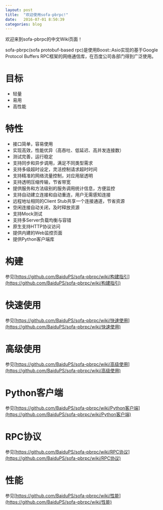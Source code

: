 ```yaml
---
layout: post
title:  "欢迎使用sofa-pbrpc!"
date:   2016-07-01 8:50:39
categories: blog
---
```

欢迎来到sofa-pbrpc的中文Wiki页面！

sofa-pbrpc(sofa protobuf-based rpc)是使用Boost::Asio实现的基于Google Protocol Buffers RPC框架的网络通信库，在百度公司各部门得到广泛使用。



# 目标

* 轻量
* 易用
* 高性能

# 特性

* 接口简单，容易使用
* 实现高效，性能优异（高吞吐、低延迟、高并发连接数）
* 测试完善，运行稳定
* 支持同步和异步调用，满足不同类型需求
* 支持多级超时设定，灵活控制请求超时时间
* 支持精准的网络流量控制，对应用层透明
* 支持透明压缩传输，节省带宽
* 提供服务和方法级别的服务调用统计信息，方便监控
* 支持自动建立连接和自动重连，用户无需感知连接
* 远程地址相同的Client Stub共享一个连接通道，节省资源
* 空闲连接自动关闭，及时释放资源
* 支持Mock测试
* 支持多Server负载均衡与容错
* 原生支持HTTP协议访问
* 提供内建的Web监控页面
* 提供Python客户端库

# 构建

参见[https://github.com/BaiduPS/sofa-pbrpc/wiki/构建指引](https://github.com/BaiduPS/sofa-pbrpc/wiki/构建指引)

# 快速使用

参见[https://github.com/BaiduPS/sofa-pbrpc/wiki/快速使用](https://github.com/BaiduPS/sofa-pbrpc/wiki/快速使用)

# 高级使用

参见[https://github.com/BaiduPS/sofa-pbrpc/wiki/高级使用](https://github.com/BaiduPS/sofa-pbrpc/wiki/高级使用)

# Python客户端

参见[https://github.com/BaiduPS/sofa-pbrpc/wiki/Python客户端](https://github.com/BaiduPS/sofa-pbrpc/wiki/Python客户端)

# RPC协议

参见[https://github.com/BaiduPS/sofa-pbrpc/wiki/RPC协议](https://github.com/BaiduPS/sofa-pbrpc/wiki/RPC协议)

# 性能

参见[https://github.com/BaiduPS/sofa-pbrpc/wiki/性能](https://github.com/BaiduPS/sofa-pbrpc/wiki/性能)
